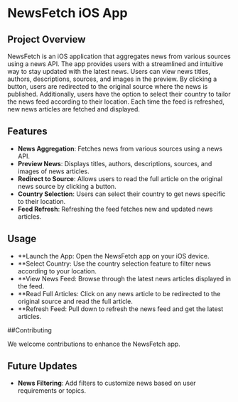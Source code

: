 # NewsFetch iOS App

## Project Overview

NewsFetch is an iOS application that aggregates news from various sources using a news API. The app provides users with a streamlined and intuitive way to stay updated with the latest news. Users can view news titles, authors, descriptions, sources, and images in the preview. By clicking a button, users are redirected to the original source where the news is published. Additionally, users have the option to select their country to tailor the news feed according to their location. Each time the feed is refreshed, new news articles are fetched and displayed.

## Features

- **News Aggregation**: Fetches news from various sources using a news API.
- **Preview News**: Displays titles, authors, descriptions, sources, and images of news articles.
- **Redirect to Source**: Allows users to read the full article on the original news source by clicking a button.
- **Country Selection**: Users can select their country to get news specific to their location.
- **Feed Refresh**: Refreshing the feed fetches new and updated news articles.

## Usage

- **Launch the App: Open the NewsFetch app on your iOS device.
- **Select Country: Use the country selection feature to filter news according to your location.
- **View News Feed: Browse through the latest news articles displayed in the feed.
- **Read Full Articles: Click on any news article to be redirected to the original source and read the full article.
- **Refresh Feed: Pull down to refresh the news feed and get the latest articles.

##Contributing

We welcome contributions to enhance the NewsFetch app. 

## Future Updates

- **News Filtering**: Add filters to customize news based on user requirements or topics.
